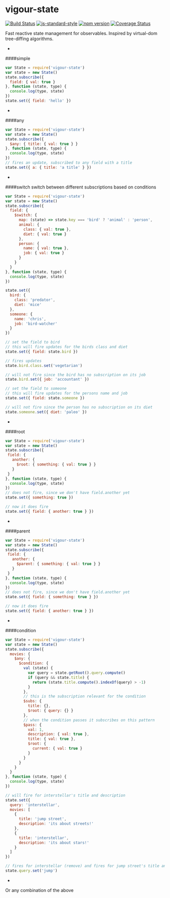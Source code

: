 # vigour-state
<!-- VDOC.badges travis; standard; npm; coveralls -->
<!-- DON'T EDIT THIS SECTION (including comments), INSTEAD RE-RUN `vdoc` TO UPDATE -->
[![Build Status](https://travis-ci.org/vigour-io/state.svg?branch=master)](https://travis-ci.org/vigour-io/state)
[![js-standard-style](https://img.shields.io/badge/code%20style-standard-brightgreen.svg)](http://standardjs.com/)
[![npm version](https://badge.fury.io/js/vigour-state.svg)](https://badge.fury.io/js/vigour-state)
[![Coverage Status](https://coveralls.io/repos/github/vigour-io/state/badge.svg?branch=master&cachebust)](https://coveralls.io/github/vigour-io/state?branch=master)

<!-- VDOC END -->
Fast reactive state management for observables.
Inspired by virtual-dom tree-diffing algorithms.

-
####simple
```javascript
var State = require('vigour-state')
var state = new State()
state.subscribe({
  field: { val: true }
}, function (state, type) {
  console.log(type, state)
})
state.set({ field: 'hello' })
```

-
####any
```javascript
var State = require('vigour-state')
var state = new State()
state.subscribe({
  $any: { title: { val: true } }
}, function (state, type) {
  console.log(type, state)
})
// fires an update, subscribed to any field with a title
state.set({ a: { title: 'a title' } })
```

-
####switch
switch between different subscriptions based on conditions
```javascript
var State = require('vigour-state')
var state = new State()
state.subscribe({
  field: {
    $switch: {
      map: (state) => state.key === 'bird' ? 'animal' : 'person',
      animal: {
        class: { val: true },
        diet: { val: true }
      },
      person: {
        name: { val: true },
        job: { val: true }
      }
    }
  }
}, function (state, type) {
  console.log(type, state)
})

state.set({
  bird: {
    class: 'predator',
    diet: 'mice'
  },
  someone: {
    name: 'chris',
    job: 'bird-watcher'
  }
})

// set the field to bird
// this will fire updates for the birds class and diet
state.set({ field: state.bird })

// fires updates
state.bird.class.set('vegetarian')

// will not fire since the bird has no subscription on its job
state.bird.set({ job: 'accountant' })

// set the field to someone
// this will fire updates for the persons name and job
state.set({ field: state.someone })

// will not fire since the person has no subscription on its diet
state.someone.set({ diet: 'paleo' })
```

-
####root
```javascript
var State = require('vigour-state')
var state = new State()
state.subscribe({
 field: {
   another: {
     $root: { something: { val: true } }
   }
 }
}, function (state, type) {
  console.log(type, state)
})
// does not fire, since we don't have field.another yet
state.set({ something: true })

// now it does fire
state.set({ field: { another: true } })
```

-
####parent
```javascript
var State = require('vigour-state')
var state = new State()
state.subscribe({
 field: {
   another: {
     $parent: { something: { val: true } }
   }
 }
}, function (state, type) {
  console.log(type, state)
})
// does not fire, since we don't have field.another yet
state.set({ field: { something: true } })

// now it does fire
state.set({ field: { another: true } })
```

-
####condition
```javascript
var State = require('vigour-state')
var state = new State()
state.subscribe({
  movies: {
    $any: {
      $condition: {
        val (state) {
          var query = state.getRoot().query.compute()
          if (query && state.title) {
            return (state.title.compute().indexOf(query) > -1)
          }
        },
        // this is the subscription relevant for the condition
        $subs: {
          title: {},
          $root: { query: {} }
        },
        // when the condition passes it subscribes on this pattern
        $pass: {
          val: 1,
          description: { val: true },
          title: { val: true },
          $root: {
            current: { val: true }
          }
        }
      }
    }
  }
}, function (state, type) {
  console.log(type, state)
})

// will fire for interstellar's title and description
state.set({
  query: 'interstellar',
  movies: [
    {
      title: 'jump street',
      description: 'its about streets!'
    },
    {
      title: 'interstellar',
      description: 'its about stars!'
    }
  ]
})

// fires for interstellar (remove) and fires for jump street's title and description
state.query.set('jump')
```
-

Or any combination of the above
